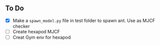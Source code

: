 ## To Do

- [x] Make a ```spawn_model.py``` file in test folder to spawn ant. Use as MJCF checker
- [ ] Create hexapod MJCF
- [ ] Creat Gym env for hexapod
